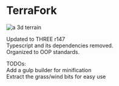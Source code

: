 # TerraFork

![a 3d terrain](https://kellycode.github.io/Terra_Rework/preview.jpg)

Updated to THREE r147  
Typescript and its dependencies removed.  
Organized to OOP standards.  

TODOs:  
Add a gulp builder for minification  
Extract the grass/wind bits for easy use  


